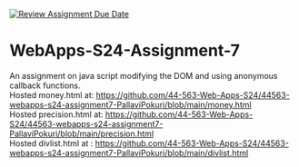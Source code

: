 [![Review Assignment Due Date](https://classroom.github.com/assets/deadline-readme-button-24ddc0f5d75046c5622901739e7c5dd533143b0c8e959d652212380cedb1ea36.svg)](https://classroom.github.com/a/cdqffI9o)
# WebApps-S24-Assignment-7
An assignment on java script modifying the DOM and using anonymous callback functions.<br>
Hosted money.html at: https://github.com/44-563-Web-Apps-S24/44563-webapps-s24-assignment7-PallaviPokuri/blob/main/money.html<br>
Hosted precision.html at: https://github.com/44-563-Web-Apps-S24/44563-webapps-s24-assignment7-PallaviPokuri/blob/main/precision.html<br>
Hosted divlist.html at : https://github.com/44-563-Web-Apps-S24/44563-webapps-s24-assignment7-PallaviPokuri/blob/main/divlist.html